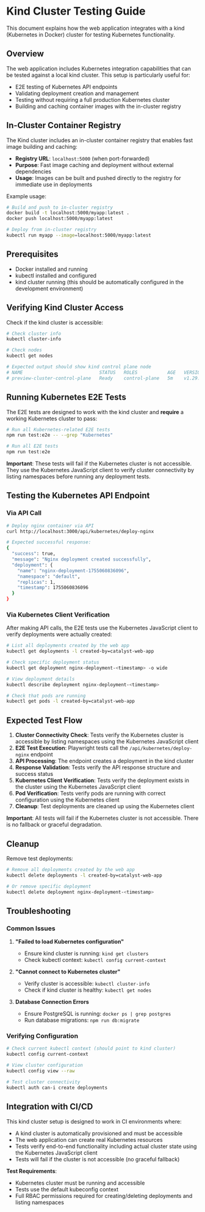 # Kind Cluster Testing Guide

This document explains how the web application integrates with a kind (Kubernetes in Docker) cluster for testing Kubernetes functionality.

## Overview

The web application includes Kubernetes integration capabilities that can be tested against a local kind cluster. This setup is particularly useful for:

- E2E testing of Kubernetes API endpoints
- Validating deployment creation and management
- Testing without requiring a full production Kubernetes cluster
- Building and caching container images with the in-cluster registry

## In-Cluster Container Registry

The Kind cluster includes an in-cluster container registry that enables fast image building and caching:

- **Registry URL**: `localhost:5000` (when port-forwarded)
- **Purpose**: Fast image caching and deployment without external dependencies
- **Usage**: Images can be built and pushed directly to the registry for immediate use in deployments

Example usage:
```bash
# Build and push to in-cluster registry
docker build -t localhost:5000/myapp:latest .
docker push localhost:5000/myapp:latest

# Deploy from in-cluster registry
kubectl run myapp --image=localhost:5000/myapp:latest
```

## Prerequisites

- Docker installed and running
- kubectl installed and configured
- kind cluster running (this should be automatically configured in the development environment)

## Verifying Kind Cluster Access

Check if the kind cluster is accessible:

```bash
# Check cluster info
kubectl cluster-info

# Check nodes
kubectl get nodes

# Expected output should show kind control plane node
# NAME                            STATUS   ROLES           AGE   VERSION
# preview-cluster-control-plane   Ready    control-plane   5m    v1.29.2
```

## Running Kubernetes E2E Tests

The E2E tests are designed to work with the kind cluster and **require** a working Kubernetes cluster to pass:

```bash
# Run all Kubernetes-related E2E tests
npm run test:e2e -- --grep "Kubernetes"

# Run all E2E tests
npm run test:e2e
```

**Important**: These tests will fail if the Kubernetes cluster is not accessible. They use the Kubernetes JavaScript client to verify cluster connectivity by listing namespaces before running any deployment tests.

## Testing the Kubernetes API Endpoint

### Via API Call

```bash
# Deploy nginx container via API
curl http://localhost:3000/api/kubernetes/deploy-nginx

# Expected successful response:
{
  "success": true,
  "message": "Nginx deployment created successfully",
  "deployment": {
    "name": "nginx-deployment-1755060836096",
    "namespace": "default",
    "replicas": 1,
    "timestamp": 1755060836096
  }
}
```

### Via Kubernetes Client Verification

After making API calls, the E2E tests use the Kubernetes JavaScript client to verify deployments were actually created:

```bash
# List all deployments created by the web app
kubectl get deployments -l created-by=catalyst-web-app

# Check specific deployment status
kubectl get deployment nginx-deployment-<timestamp> -o wide

# View deployment details
kubectl describe deployment nginx-deployment-<timestamp>

# Check that pods are running
kubectl get pods -l created-by=catalyst-web-app
```

## Expected Test Flow

1. **Cluster Connectivity Check**: Tests verify the Kubernetes cluster is accessible by listing namespaces using the Kubernetes JavaScript client
2. **E2E Test Execution**: Playwright tests call the `/api/kubernetes/deploy-nginx` endpoint
3. **API Processing**: The endpoint creates a deployment in the kind cluster
4. **Response Validation**: Tests verify the API response structure and success status
5. **Kubernetes Client Verification**: Tests verify the deployment exists in the cluster using the Kubernetes JavaScript client
6. **Pod Verification**: Tests verify pods are running with correct configuration using the Kubernetes client
7. **Cleanup**: Test deployments are cleaned up using the Kubernetes client

**Important**: All tests will fail if the Kubernetes cluster is not accessible. There is no fallback or graceful degradation.

## Cleanup

Remove test deployments:

```bash
# Remove all deployments created by the web app
kubectl delete deployments -l created-by=catalyst-web-app

# Or remove specific deployment
kubectl delete deployment nginx-deployment-<timestamp>
```

## Troubleshooting

### Common Issues

1. **"Failed to load Kubernetes configuration"**
   - Ensure kind cluster is running: `kind get clusters`
   - Check kubectl context: `kubectl config current-context`

2. **"Cannot connect to Kubernetes cluster"**
   - Verify cluster is accessible: `kubectl cluster-info`
   - Check if kind cluster is healthy: `kubectl get nodes`

3. **Database Connection Errors**
   - Ensure PostgreSQL is running: `docker ps | grep postgres`
   - Run database migrations: `npm run db:migrate`

### Verifying Configuration

```bash
# Check current kubectl context (should point to kind cluster)
kubectl config current-context

# View cluster configuration
kubectl config view --raw

# Test cluster connectivity
kubectl auth can-i create deployments
```

## Integration with CI/CD

This kind cluster setup is designed to work in CI environments where:
- A kind cluster is automatically provisioned and must be accessible
- The web application can create real Kubernetes resources
- Tests verify end-to-end functionality including actual cluster state using the Kubernetes JavaScript client
- Tests will fail if the cluster is not accessible (no graceful fallback)

**Test Requirements**:
- Kubernetes cluster must be running and accessible
- Tests use the default kubeconfig context
- Full RBAC permissions required for creating/deleting deployments and listing namespaces